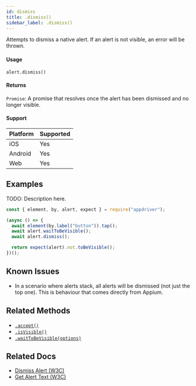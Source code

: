 ```yaml
---
id: dismiss
title: .dismiss()
sidebar_label: .dismiss()
---
```


Attempts to dismiss a native alert. If an alert is not visible, an error will be thrown.

#### Usage

```text
alert.dismiss()
```

#### Returns

`Promise`: A promise that resolves once the alert has been dismissed and no longer visible.

#### Support

| Platform | Supported |
| -------- | --------- |
| iOS      | Yes       |
| Android  | Yes       |
| Web      | Yes       |

## Examples

TODO: Description here.

```javascript
const { element, by, alert, expect } = require("appdriver");

(async () => {
  await element(by.label("button")).tap();
  await alert.waitToBeVisible();
  await alert.dismiss();

  return expect(alert).not.toBeVisible();
})();
```

## Known Issues

- In a scenario where alerts stack, all alerts will be dismissed (not just the top one). This is behaviour that comes directly from Appium.

## Related Methods

- [`.accept()`](./accept.md)
- [`.isVisible()`](./isVisible.md)
- [`.waitToBeVisible(options)`](./waitToBeVisible.md)

## Related Docs

- [Dismiss Alert (W3C)](https://www.w3.org/TR/webdriver/#dismiss-alert)
- [Get Alert Text (W3C)](https://www.w3.org/TR/webdriver/#get-alert-text)